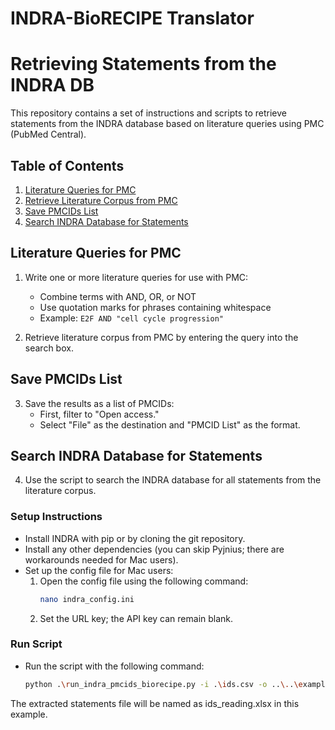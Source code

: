 # INDRA-BioRECIPE Translator

# Retrieving Statements from the INDRA DB

This repository contains a set of instructions and scripts to retrieve statements from the INDRA database based on literature queries using PMC (PubMed Central).

## Table of Contents

1. [Literature Queries for PMC](#literature-queries-for-pmc)
2. [Retrieve Literature Corpus from PMC](#retrieve-literature-corpus-from-pmc)
3. [Save PMCIDs List](#save-pmcids-list)
4. [Search INDRA Database for Statements](#search-indra-database-for-statements)

## Literature Queries for PMC

1. Write one or more literature queries for use with PMC:
   - Combine terms with AND, OR, or NOT
   - Use quotation marks for phrases containing whitespace
   - Example: `E2F AND "cell cycle progression"`

2. Retrieve literature corpus from PMC by entering the query into the search box.

## Save PMCIDs List

3. Save the results as a list of PMCIDs:
   - First, filter to "Open access."
   - Select "File" as the destination and "PMCID List" as the format.

## Search INDRA Database for Statements

4. Use the script to search the INDRA database for all statements from the literature corpus.

### Setup Instructions

- Install INDRA with pip or by cloning the git repository.
- Install any other dependencies (you can skip Pyjnius; there are workarounds needed for Mac users).
- Set up the config file for Mac users:
  1. Open the config file using the following command:
     ```bash
     nano indra_config.ini
     ```
  2. Set the URL key; the API key can remain blank.

### Run Script

- Run the script with the following command:
  ```bash
  python .\run_indra_pmcids_biorecipe.py -i .\ids.csv -o ..\..\examples\interaction_lists

The extracted statements file will be named as ids_reading.xlsx in this example. 
